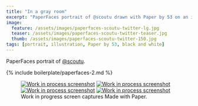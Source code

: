 ```yaml
---
title: "In a gray room"
excerpt: "PaperFaces portrait of @scoutu drawn with Paper by 53 on an iPad."
image: 
  feature: /assets/images/paperfaces-scoutu-twitter-lg.jpg
  teaser: /assets/images/paperfaces-scoutu-twitter-teaser.jpg
  thumb: /assets/images/paperfaces-scoutu-twitter-150.jpg
tags: [portrait, illustration, Paper by 53, black and white]
---
```


PaperFaces portrait of [@scoutu](http://twitter.com/scoutu).

{% include boilerplate/paperfaces-2.md %}

<figure class="third">
	<a href="{{ site.url }}/assets/images/paperfaces-scoutu-process-1-lg.jpg"><img src="{{ site.url }}/assets/images/paperfaces-scoutu-process-1-600.jpg" alt="Work in process screenshot"></a>
	<a href="{{ site.url }}/assets/images/paperfaces-scoutu-process-2-lg.jpg"><img src="{{ site.url }}/assets/images/paperfaces-scoutu-process-2-600.jpg" alt="Work in process screenshot"></a>
	<a href="{{ site.url }}/assets/images/paperfaces-scoutu-process-3-lg.jpg"><img src="{{ site.url }}/assets/images/paperfaces-scoutu-process-3-600.jpg" alt="Work in process screenshot"></a>
  <a href="{{ site.url }}/assets/images/paperfaces-scoutu-process-4-lg.jpg"><img src="{{ site.url }}/assets/images/paperfaces-scoutu-process-4-600.jpg" alt="Work in process screenshot"></a>
	<figcaption>Work in progress screen captures Made with Paper.</figcaption>
</figure>